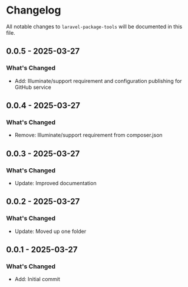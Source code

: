 # Changelog

All notable changes to `laravel-package-tools` will be documented in this file.

## 0.0.5 - 2025-03-27

### What's Changed

- Add: Illuminate/support requirement and configuration publishing for GitHub service

## 0.0.4 - 2025-03-27

### What's Changed

- Remove: Illuminate/support requirement from composer.json

## 0.0.3 - 2025-03-27

### What's Changed

- Update: Improved documentation

## 0.0.2 - 2025-03-27

### What's Changed

- Update: Moved up one folder

## 0.0.1 - 2025-03-27

### What's Changed

- Add: Initial commit
